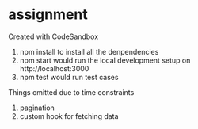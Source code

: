 # assignment

Created with CodeSandbox

1. npm install to install all the denpendencies
2. npm start would run the local development setup on http://localhost:3000
3. npm test would run test cases

Things omitted due to time constraints

1. pagination
2. custom hook for fetching data
